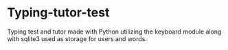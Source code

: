# Typing-tutor-test
Typing test and tutor made with Python utilizing the keyboard module along with sqlite3 used as storage for users and words.
